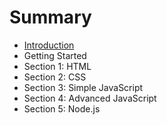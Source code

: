 # Summary

* [Introduction](README.md)
* Getting Started
* Section 1: HTML
* Section 2: CSS
* Section 3: Simple JavaScript
* Section 4: Advanced JavaScript
* Section 5: Node.js

